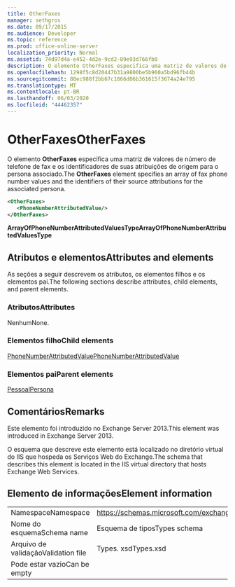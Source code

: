 ```yaml
---
title: OtherFaxes
manager: sethgros
ms.date: 09/17/2015
ms.audience: Developer
ms.topic: reference
ms.prod: office-online-server
localization_priority: Normal
ms.assetid: 74d97d4a-e452-4d2e-9cd2-89e93d766fb0
description: O elemento OtherFaxes especifica uma matriz de valores de número de telefone de fax e os identificadores de suas atribuições de origem para o persona associado.
ms.openlocfilehash: 1298f5c8d20447b31a9800be5b960a5bd96fb44b
ms.sourcegitcommit: 88ec988f2bb67c1866d06b361615f3674a24e795
ms.translationtype: MT
ms.contentlocale: pt-BR
ms.lasthandoff: 06/03/2020
ms.locfileid: "44462357"
---
```

# <a name="otherfaxes"></a><span data-ttu-id="e0faa-103">OtherFaxes</span><span class="sxs-lookup"><span data-stu-id="e0faa-103">OtherFaxes</span></span>

<span data-ttu-id="e0faa-104">O elemento **OtherFaxes** especifica uma matriz de valores de número de telefone de fax e os identificadores de suas atribuições de origem para o persona associado.</span><span class="sxs-lookup"><span data-stu-id="e0faa-104">The **OtherFaxes** element specifies an array of fax phone number values and the identifiers of their source attributions for the associated persona.</span></span> 
  
```XML
<OtherFaxes>
   <PhoneNumberAttributedValue/>
</OtherFaxes>

```

 <span data-ttu-id="e0faa-105">**ArrayOfPhoneNumberAttributedValuesType**</span><span class="sxs-lookup"><span data-stu-id="e0faa-105">**ArrayOfPhoneNumberAttributedValuesType**</span></span>
## <a name="attributes-and-elements"></a><span data-ttu-id="e0faa-106">Atributos e elementos</span><span class="sxs-lookup"><span data-stu-id="e0faa-106">Attributes and elements</span></span>

<span data-ttu-id="e0faa-107">As seções a seguir descrevem os atributos, os elementos filhos e os elementos pai.</span><span class="sxs-lookup"><span data-stu-id="e0faa-107">The following sections describe attributes, child elements, and parent elements.</span></span>
  
### <a name="attributes"></a><span data-ttu-id="e0faa-108">Atributos</span><span class="sxs-lookup"><span data-stu-id="e0faa-108">Attributes</span></span>

<span data-ttu-id="e0faa-109">Nenhum</span><span class="sxs-lookup"><span data-stu-id="e0faa-109">None.</span></span>
  
### <a name="child-elements"></a><span data-ttu-id="e0faa-110">Elementos filho</span><span class="sxs-lookup"><span data-stu-id="e0faa-110">Child elements</span></span>

[<span data-ttu-id="e0faa-111">PhoneNumberAttributedValue</span><span class="sxs-lookup"><span data-stu-id="e0faa-111">PhoneNumberAttributedValue</span></span>](phonenumberattributedvalue.md)
  
### <a name="parent-elements"></a><span data-ttu-id="e0faa-112">Elementos pai</span><span class="sxs-lookup"><span data-stu-id="e0faa-112">Parent elements</span></span>

[<span data-ttu-id="e0faa-113">Pessoal</span><span class="sxs-lookup"><span data-stu-id="e0faa-113">Persona</span></span>](persona.md)
  
## <a name="remarks"></a><span data-ttu-id="e0faa-114">Comentários</span><span class="sxs-lookup"><span data-stu-id="e0faa-114">Remarks</span></span>

<span data-ttu-id="e0faa-115">Este elemento foi introduzido no Exchange Server 2013.</span><span class="sxs-lookup"><span data-stu-id="e0faa-115">This element was introduced in Exchange Server 2013.</span></span>
  
<span data-ttu-id="e0faa-116">O esquema que descreve este elemento está localizado no diretório virtual do IIS que hospeda os Serviços Web do Exchange.</span><span class="sxs-lookup"><span data-stu-id="e0faa-116">The schema that describes this element is located in the IIS virtual directory that hosts Exchange Web Services.</span></span>
  
## <a name="element-information"></a><span data-ttu-id="e0faa-117">Elemento de informações</span><span class="sxs-lookup"><span data-stu-id="e0faa-117">Element information</span></span>

|||
|:-----|:-----|
|<span data-ttu-id="e0faa-118">Namespace</span><span class="sxs-lookup"><span data-stu-id="e0faa-118">Namespace</span></span>  <br/> |https://schemas.microsoft.com/exchange/services/2006/types  <br/> |
|<span data-ttu-id="e0faa-119">Nome do esquema</span><span class="sxs-lookup"><span data-stu-id="e0faa-119">Schema name</span></span>  <br/> |<span data-ttu-id="e0faa-120">Esquema de tipos</span><span class="sxs-lookup"><span data-stu-id="e0faa-120">Types schema</span></span>  <br/> |
|<span data-ttu-id="e0faa-121">Arquivo de validação</span><span class="sxs-lookup"><span data-stu-id="e0faa-121">Validation file</span></span>  <br/> |<span data-ttu-id="e0faa-122">Types. xsd</span><span class="sxs-lookup"><span data-stu-id="e0faa-122">Types.xsd</span></span>  <br/> |
|<span data-ttu-id="e0faa-123">Pode estar vazio</span><span class="sxs-lookup"><span data-stu-id="e0faa-123">Can be empty</span></span>  <br/> ||
   

